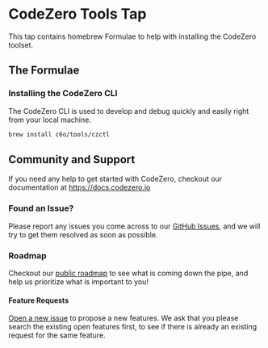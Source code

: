# CodeZero Tools Tap

This tap contains homebrew Formulae to help with installing the CodeZero toolset.

## The Formulae

### Installing the CodeZero CLI

The CodeZero CLI is used to develop and debug quickly and easily right from your local machine.

```bash
brew install c6o/tools/czctl
```

## Community and Support

If you need any help to get started with CodeZero, checkout our documentation at https://docs.codezero.io

### Found an Issue?

Please report any issues you come across to our [GitHub Issues](https://github.com/c6o/roadmap/issues), and we will try to get them resolved as soon as possible.

### Roadmap

Checkout our [public roadmap](https://github.com/c6o/roadmap/) to see what is coming down the pipe, and help us prioritize what is important to you!

#### Feature Requests

[Open a new issue](https://github.com/c6o/roadmap/issues/new?assignees=&labels=feature&template=feature.md&title=) to propose a new features. We ask that you please search the existing open features first, to see if there is already an existing request for the same feature.
